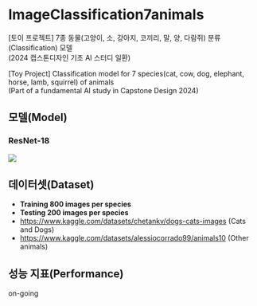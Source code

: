 # ImageClassification7animals
[토이 프로젝트] 7종 동물(고양이, 소, 강아지, 코끼리, 말, 양, 다람쥐) 분류(Classification) 모델<br>
(2024 캡스톤디자인 기초 AI 스터디 일환)

[Toy Project] Classification model for 7 species(cat, cow, dog, elephant, horse, lamb, squirrel) of animals<br>
(Part of a fundamental AI study in Capstone Design 2024)


## 모델(Model)
### ResNet-18
<img src="https://blog.kakaocdn.net/dn/Bl6lG/btrDyFKASgY/LD9Z8BvHg1S76DcRe7yJd0/img.png">


## 데이터셋(Dataset)
- <b>Training 800 images per species</b>
- <b>Testing 200 images per species</b>
- https://www.kaggle.com/datasets/chetankv/dogs-cats-images (Cats and Dogs)
- https://www.kaggle.com/datasets/alessiocorrado99/animals10 (Other animals)

## 성능 지표(Performance)
on-going

